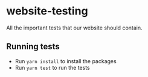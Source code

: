 # website-testing

All the important tests that our website should contain.


## Running tests

- Run `yarn install` to install the packages
- Run `yarn test` to run the tests